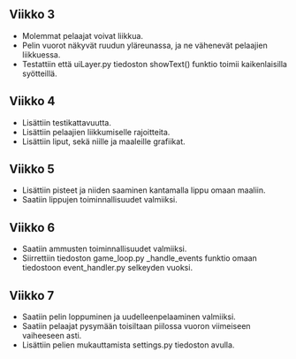 ## Viikko 3

- Molemmat pelaajat voivat liikkua.
- Pelin vuorot näkyvät ruudun yläreunassa, ja ne vähenevät pelaajien liikkuessa.
- Testattiin että uiLayer.py tiedoston showText() funktio toimii kaikenlaisilla syötteillä.

## Viikko 4

- Lisättiin testikattavuutta.
- Lisättiin pelaajien liikkumiselle rajoitteita.
- Lisättiin liput, sekä niille ja maaleille grafiikat.

## Viikko 5

- Lisättiin pisteet ja niiden saaminen kantamalla lippu omaan maaliin.
- Saatiin lippujen toiminnallisuudet valmiiksi.

## Viikko 6
- Saatiin ammusten toiminnallisuudet valmiiksi.
- Siirrettiin tiedoston game_loop.py _handle_events funktio omaan tiedostoon event_handler.py selkeyden vuoksi.

## Viikko 7
- Saatiin pelin loppuminen ja uudelleenpelaaminen valmiiksi.
- Saatiin pelaajat pysymään toisiltaan piilossa vuoron viimeiseen vaiheeseen asti.
- Lisättiin pelien mukauttamista settings.py tiedoston avulla.